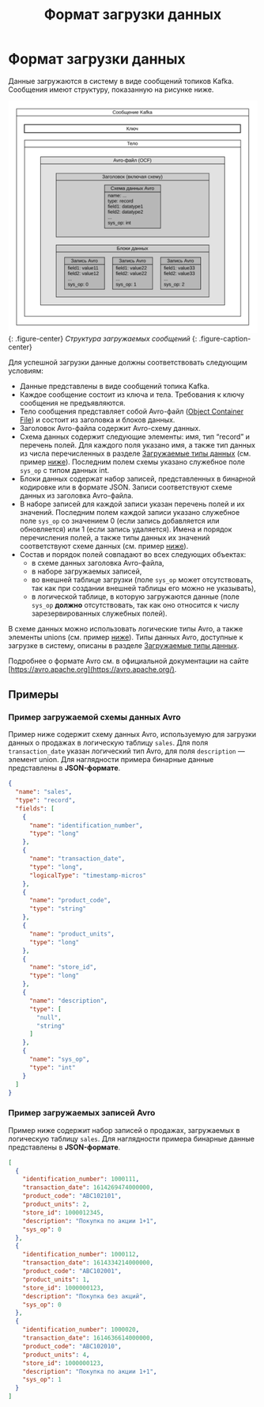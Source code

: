 ﻿---
layout: default
title: Формат загрузки данных
nav_order: 4
parent: Справочная информация
has_children: false
has_toc: false
---

# Формат загрузки данных

Данные загружаются в систему в виде сообщений топиков Kafka. Сообщения имеют структуру, показанную 
на рисунке ниже.

![](Структура_загружаемого_сообщения.svg)
{: .figure-center}
*Структура загружаемых сообщений*
{: .figure-caption-center}

Для успешной загрузки данные должны соответствовать следующим условиям:
*   Данные представлены в виде сообщений топика Kafka.
*   Каждое сообщение состоит из ключа и тела. Требования к ключу сообщения не предъявляются.
*   Тело сообщения представляет собой Avro-файл ([Object Container File](https://avro.apache.org/docs/1.10.2/spec.html#Object+Container+Files)) и состоит
    из заголовка и блоков данных.
*   Заголовок Avro-файла содержит Avro-схему данных.
*   Схема данных содержит следующие элементы: имя, тип “record” и перечень полей. 
    Для каждого поля указано имя, а также тип данных из числа перечисленных в разделе 
    [Загружаемые типы данных](../Поддерживаемые_типы_данных/Загружаемые_типы_данных/Загружаемые_типы_данных.md) 
    (см. пример [ниже](#пример-загружаемой-схемы-данных-avro)). Последним полем схемы указано служебное поле `sys_op` с типом данных int.
*   Блоки данных содержат набор записей, представленных в бинарной кодировке или в формате JSON. Записи соответствуют схеме данных из заголовка Avro-файла.
*   В наборе записей для каждой записи указан перечень полей и их значений. Последним полем 
    каждой записи указано служебное поле `sys_op` со значением 0 (если запись добавляется или обновляется) 
    или 1 (если запись удаляется). Имена и порядок перечисления полей, а также типы данных их значений 
    соответствуют схеме данных (см. пример [ниже](#пример-загружаемых-записей-avro)).
*   Состав и порядок полей совпадают во всех следующих объектах:
    *   в схеме данных заголовка Avro-файла,
    *   в наборе загружаемых записей,
    *   во внешней таблице загрузки (поле `sys_op` может отсутствовать, так как при создании внешней 
        таблицы его можно не указывать),
    *   в логической таблице, в которую загружаются данные (поле `sys_op` **должно** отсутствовать, 
        так как оно относится к числу зарезервированных служебных полей).
        
В схеме данных можно использовать логические типы Avro, а также элементы unions 
(см. пример [ниже](#пример-загружаемой-схемы-данных-avro)). Типы данных Avro, доступные к загрузке в систему, описаны в разделе 
[Загружаемые типы данных](../Поддерживаемые_типы_данных/Загружаемые_типы_данных/Загружаемые_типы_данных.md).

Подробнее о формате Avro см. в официальной документации на сайте [https://avro.apache.org](https://avro.apache.org/).

## Примеры

### Пример загружаемой схемы данных Avro

Пример ниже содержит схему данных Avro, используемую для загрузки данных о продажах в логическую таблицу 
`sales`. Для поля `transaction_date` указан логический тип Avro, для поля `description` — элемент union. 
Для наглядности примера бинарные данные представлены в **JSON-формате**.
```json
{
  "name": "sales",
  "type": "record",
  "fields": [
    {
      "name": "identification_number",
      "type": "long"
    },
    {
      "name": "transaction_date",
      "type": "long",
      "logicalType": "timestamp-micros"
    },
    {
      "name": "product_code",
      "type": "string"
    },
    {
      "name": "product_units",
      "type": "long"
    },
    {
      "name": "store_id",
      "type": "long"
    },
    {
      "name": "description",
      "type": [
        "null",
        "string"
      ]
    },
    {
      "name": "sys_op",
      "type": "int"
    }
  ]
}
```

### Пример загружаемых записей Avro

Пример ниже содержит набор записей о продажах, загружаемых в логическую таблицу `sales`. 
Для наглядности примера бинарные данные представлены в **JSON-формате**.
```json
[
  {
    "identification_number": 1000111,
    "transaction_date": 1614269474000000,
    "product_code": "ABC102101",
    "product_units": 2,
    "store_id": 1000012345,
    "description": "Покупка по акции 1+1",
    "sys_op": 0
  },
  {
    "identification_number": 1000112,
    "transaction_date": 1614334214000000,
    "product_code": "ABC102001",
    "product_units": 1,
    "store_id": 1000000123,
    "description": "Покупка без акций",
    "sys_op": 0
  },
  {
    "identification_number": 1000020,
    "transaction_date": 1614636614000000,
    "product_code": "ABC102010",
    "product_units": 4,
    "store_id": 1000000123,
    "description": "Покупка по акции 1+1",
    "sys_op": 1
  }
]
```